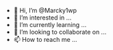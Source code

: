 - 👋 Hi, I’m @Marcky1wp
- 👀 I’m interested in ...
- 🌱 I’m currently learning ...
- 💞️ I’m looking to collaborate on ...
- 📫 How to reach me ...

<!---
Marcky1wp/Marcky1wp is a ✨ special ✨ repository because its `README.md` (this file) appears on your GitHub profile.
You can click the Preview link to take a look at your changes.
--->
